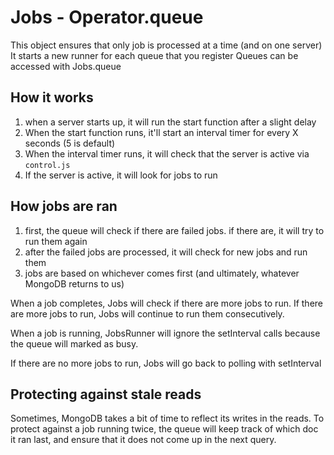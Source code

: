 # Jobs - Operator.queue

This object ensures that only job is processed at a time (and on one server)
It starts a new runner for each queue that you register
Queues can be accessed with Jobs.queue

## How it works
1. when a server starts up, it will run the start function after a slight delay
2. When the start function runs, it'll start an interval timer for every X seconds (5 is default)
3. When the interval timer runs, it will check that the server is active via `control.js`
4. If the server is active, it will look for jobs to run

## How jobs are ran
1. first, the queue will check if there are failed jobs. if there are, it will try to run them again
2. after the failed jobs are processed, it will check for new jobs and run them
3. jobs are based on whichever comes first (and ultimately, whatever MongoDB returns to us)

When a job completes, Jobs will check if there are more jobs to run.
If there are more jobs to run, Jobs will continue to run them consecutively. 

When a job is running, JobsRunner will ignore the setInterval calls because the queue will marked as busy. 

If there are no more jobs to run, Jobs will go back to polling with setInterval

## Protecting against stale reads
Sometimes, MongoDB takes a bit of time to reflect its writes in the reads. To protect against a job running twice, the queue will keep track of which doc it ran last, and ensure that it does not come up in the next query. 
